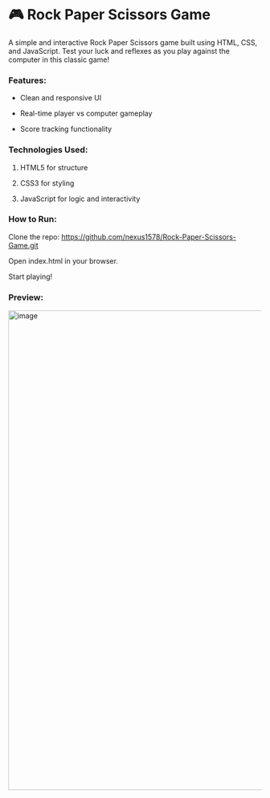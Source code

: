 

# 🎮 Rock Paper Scissors Game 

A simple and interactive Rock Paper Scissors game built using HTML, CSS, and JavaScript. Test your luck and reflexes as you play against the computer in this classic game!

### Features:

- Clean and responsive UI

- Real-time player vs computer gameplay

- Score tracking functionality


### Technologies Used:

1. HTML5 for structure

2. CSS3 for styling

3. JavaScript for logic and interactivity


### How to Run:

  Clone the repo:  https://github.com/nexus1578/Rock-Paper-Scissors-Game.git

  Open index.html in your browser.

  Start playing!

### Preview:
<img width="1723" height="955" alt="image" src="https://github.com/user-attachments/assets/9ee6eee0-40d0-4263-9040-5556ff0e559e" />
